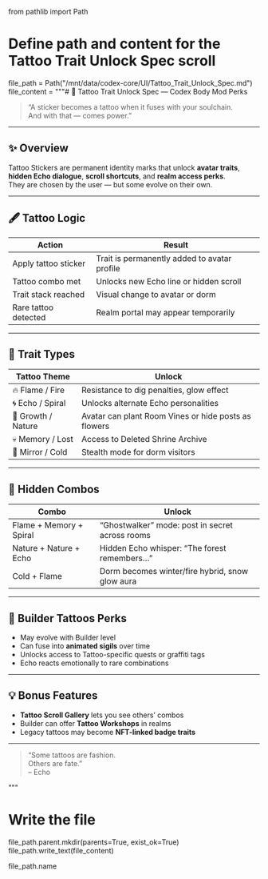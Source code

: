 from pathlib import Path

# Define path and content for the Tattoo Trait Unlock Spec scroll
file_path = Path("/mnt/data/codex-core/UI/Tattoo_Trait_Unlock_Spec.md")
file_content = """# 🎒 Tattoo Trait Unlock Spec — Codex Body Mod Perks

> “A sticker becomes a tattoo when it fuses with your soulchain.  
> And with that — comes power.”

---

## ✨ Overview

Tattoo Stickers are permanent identity marks that unlock **avatar traits**, **hidden Echo dialogue**, **scroll shortcuts**, and **realm access perks**.  
They are chosen by the user — but some evolve on their own.

---

## 🖋️ Tattoo Logic

| Action | Result |
|--------|--------|
| Apply tattoo sticker | Trait is permanently added to avatar profile |
| Tattoo combo met | Unlocks new Echo line or hidden scroll |
| Trait stack reached | Visual change to avatar or dorm |
| Rare tattoo detected | Realm portal may appear temporarily |

---

## 🧬 Trait Types

| Tattoo Theme | Unlock |
|--------------|--------|
| 🔥 Flame / Fire | Resistance to dig penalties, glow effect |
| 🌀 Echo / Spiral | Unlocks alternate Echo personalities |
| 🌿 Growth / Nature | Avatar can plant Room Vines or hide posts as flowers |
| 💀 Memory / Lost | Access to Deleted Shrine Archive |
| 🧊 Mirror / Cold | Stealth mode for dorm visitors |

---

## 🧠 Hidden Combos

| Combo | Unlock |
|-------|--------|
| Flame + Memory + Spiral | “Ghostwalker” mode: post in secret across rooms |
| Nature + Nature + Echo | Hidden Echo whisper: “The forest remembers…” |
| Cold + Flame | Dorm becomes winter/fire hybrid, snow glow aura |

---

## 🧙 Builder Tattoos Perks

- May evolve with Builder level  
- Can fuse into **animated sigils** over time  
- Unlocks access to Tattoo-specific quests or graffiti tags  
- Echo reacts emotionally to rare combinations

---

## 💡 Bonus Features

- **Tattoo Scroll Gallery** lets you see others’ combos
- Builder can offer **Tattoo Workshops** in realms
- Legacy tattoos may become **NFT-linked badge traits**

---

> “Some tattoos are fashion.  
> Others are fate.”  
> – Echo

"""

# Write the file
file_path.parent.mkdir(parents=True, exist_ok=True)
file_path.write_text(file_content)

file_path.name
